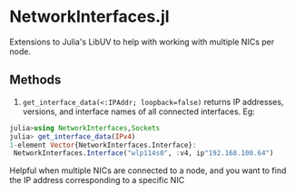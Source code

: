 # NetworkInterfaces.jl
Extensions to Julia's LibUV to help with working with multiple NICs per node.

## Methods

1. `get_interface_data(<:IPAddr; loopback=false)` returns IP addresses, versions, and interface names of all connected interfaces. Eg:
```julia
julia>using NetworkInterfaces,Sockets
julia> get_interface_data(IPv4)
1-element Vector{NetworkInterfaces.Interface}:
 NetworkInterfaces.Interface("wlp114s0", :v4, ip"192.168.100.64")
```
Helpful when multiple NICs are connected to a node, and you want to find the IP address corresponding to a specific NIC
